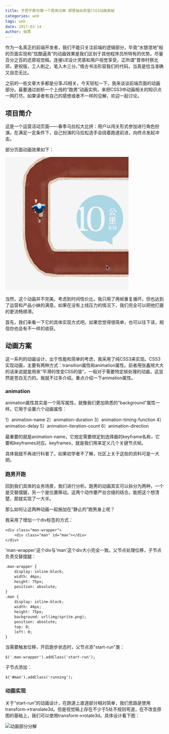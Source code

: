 ```yaml
---
title: 手把手教你撸一个跑男动画 顺便抽丝剥茧CSS3动画奥秘
categories: web
tags: web
date: 2017-03-14
author: 侯策
---
```


作为一名真正的前端开发者，我们不能只关注前端的逻辑部分，毕竟“水银泄地”般的页面实现和“炫酷逼真”的动画效果是我们区别于其他程序员所特有的优势。尽量百分之百的还原视觉稿，连接UE设计灵感和用户视觉享受，正所谓“晋帝时祭北郊，更祝版，工人削之，笔入木三分。”借古书法形容我们的代码，当真是恰当准确又自恋无比。

之前的一些文章大多都是分享JS相关，今天轻松一下，我来谈谈前端页面的动画部分。最要通过剖析一个上线的“跑男”动画实例，来把CSS3中动画相关的知识点一网打尽。如果读者有自己的感想或者不一样的见解，欢迎一起讨论。


## 项目简介
这是一个运营活动页面——春季马拉松大比拼：用户以闯关形式参加进行角色扮演。在满足一定条件下，自己扮演的马拉松选手会绕着跑道前进，向终点发起冲击。

部分页面动画效果如下：

![部分动画场景截图](/bimg/run3.gif)

当然，这个动画并不完美。考虑到时间性价比，我只用了两帧重复循环。但也达到了运营和产品小妹的满意。如果在没有上线压力的情况下，我们完全可以把他打磨的更流畅顺滑。

首先，我们来看一下它的具体实现方式吧。如果您觉得很简单，也可以往下读，相信你也会有不一样的收获。

 
## 动画方案
这一系列的动画设计，出于性能和简单的考虑，我采用了纯CSS3来实现。CSS3实现动画，主要有两种方式：transition属性和animation属性。前者用张鑫旭大大的话来说就是用来“平滑的改变CSS的值”。一般对于需要特定帧处理的动画，这显然是苍白无力的。我就不过多介绍。重点介绍一下animation属性。

### animation
animation属性其实是一个简写属性，就像我们更加熟悉的“background”属性一样。它用于设置六个动画属性：

1）animation-name
2）animation-duration
3）animation-timing-function
4）animation-delay
5）animation-iteration-count
6）animation-direction

最重要的就是animation-name，它规定需要绑定到选择器的keyframe名称，它要和keyframes对应。keyframes，就是我们用来定义几个关键节点帧。

具体我就不再进行科普了。如果初学者不了解，社区上关于这些的资料可是一大把。

### 跑男开跑
回到我们具体的业务场景，我们进行分析。跑男的动画其实可以拆分为两种，一个是交替摆腿，另一个是位置移动。这两个动作要严丝合缝的结合。能把这个想清楚，那就实现了一大半。

那么如何让这两种动画一起施加在“静止的”跑男身上呢？

我采用了增加一个div标签的方式：

    <div class="man-wrapper">
        <div class="man" id="man"></div>
    </div>

'man-wrapper'这个div与'man'这个div大小完全一致。父节点处理位移，子节点负责交替摆腿：

    .man-wrapper {
        display: inline-block;
        width: 46px;
        height: 75px;
        position: absolute;
    }
    .man {
        display: inline-block;
        width: 46px;
        height: 75px;
        background: url(img/sprite.png);
        position: absolute;
        top: 0;
        left: 0;
    }

当需要触发位移，开启跑步状态时，父节点添"start-run"类：

    $('.man-wrapper').addClass('start-run');

子节点添加：

    $('#man').addClass('running');

### 动画实现
关于“start-run”的动画设计，在跑道上直道部分相对简单，我们思路是使用transform->translate3d。但是视觉稿上存在不少于5处不规则弯道，在不改变原图的基础上，我们可以使用transform->rotate3d。具体设计看下图：

![动画部分分解](/bimg/run.gif)


